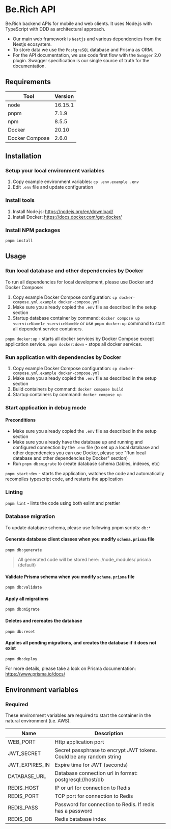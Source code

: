 # Be.Rich API

Be.Rich backend APIs for mobile and web clients. It uses Node.js with TypeScript with DDD as architectural approach.

- Our main web framework is `Nestjs` and various dependencies from the Nestjs ecosystem.
- To store data we use the `PostgreSQL` database and Prisma as ORM.
- For the API documentation, we use code first flow with the `Swagger` 2.0 plugin. Swagger specification is our single source of truth for the documentation.

## Requirements

| Tool            | Version |
|-----------------|---------|
| node            | 16.15.1 |
| pnpm            | 7.1.9   |
| npm             | 8.5.5   |
| Docker          | 20.10   |
| Docker Compose  | 2.6.0   |

## Installation

### Setup your local environment variables

1. Copy example environment variables: `cp .env.example .env`
2. Edit `.env` file and update configuration

### Install tools

1. Install Node.js: https://nodejs.org/en/download/
2. Install Docker: https://docs.docker.com/get-docker/

### Install NPM packages

`pnpm install`

## Usage

### Run local database and other dependencies by Docker

To run all dependencies for local development, please use Docker and Docker Compose:

1. Copy example Docker Compose configuration: `cp docker-compose.yml.example docker-compose.yml`
2. Make sure you already copied the `.env` file as described in the setup section
3. Startup database container by command: `docker compose up <serviceName1> <serviceNameN>` or use `pnpm docker:up` command to start all dependent service containers.

`pnpm docker:up` - starts all docker services by Docker Compose except application service.
`pnpm docker:down` - stops all docker services.

### Run application with dependencies by Docker

1. Copy example Docker Compose configuration: `cp docker-compose.yml.example docker-compose.yml`
2. Make sure you already copied the `.env` file as described in the setup section
3. Build containers by command: `docker compose build`
4. Startup containers by command: `docker compose up`

### Start application in debug mode

#### Preconditions

- Make sure you already copied the `.env` file as described in the setup section
- Make sure you already have the database up and running and configured connection by the `.env` file (to set up a local database and other dependencies you can use Docker, please see "Run local database and other dependencies by Docker" section)
- Run `pnpm db:migrate` to create database schema (tables, indexes, etc)

`pnpm start:dev` - starts the application, watches the code and automatically recompiles typescript code, and restarts the application

### Linting

`pnpm lint` - lints the code using both eslint and prettier

### Database migration

To update database schema, please use following pnpm scripts: `db:*`

#### Generate database client classes when you modify `schema.prisma` file

`pnpm db:generate`

> All generated code will be stored here: ./node_modules/.prisma (default)

#### Validate Prisma schema when you modify `schema.prisma` file

`pnpm db:validate`

#### Apply all migrations

`pnpm db:migrate`

#### Deletes and recreates the database

`pnpm db:reset`

#### Applies all pending migrations, and creates the database if it does not exist

`pnpm db:deploy`

For more details, please take a look on Prisma documentation: https://www.prisma.io/docs/


## Environment variables

### Required

These environment variables are required to start the container in the natural environment (i.e. AWS).

| Name                      | Description                                                                     |
|---------------------------|---------------------------------------------------------------------------------|
| WEB_PORT                  | Http application port                                                           |
| JWT_SECRET                | Secret passphrase to encrypt JWT tokens. Could be any random string             |
| JWT_EXPIRES_IN            | Expire time for JWT (seconds)                                                   |
| DATABASE_URL              | Database connection url in format: postgresql://host/db                         |
| REDIS_HOST                | IP or url for connection to Redis                                               |
| REDIS_PORT                | TCP port for connection to Redis                                                |
| REDIS_PASS                | Password for connection to Redis. If redis has a password                       |
| REDIS_DB                  | Redis batabase index                                                            |

